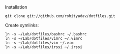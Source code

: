 Installation

    git clone git://github.com/rohityadav/dotfiles.git

Create symlinks:

    ln -s ~/Lab/dotfiles/bashrc ~/.bashrc
    ln -s ~/Lab/dotfiles/vimrc ~/.vimrc
    ln -s ~/Lab/dotfiles/vim ~/.vim
    ln -s ~/Lab/dotfiles/irssi ~/.irssi
